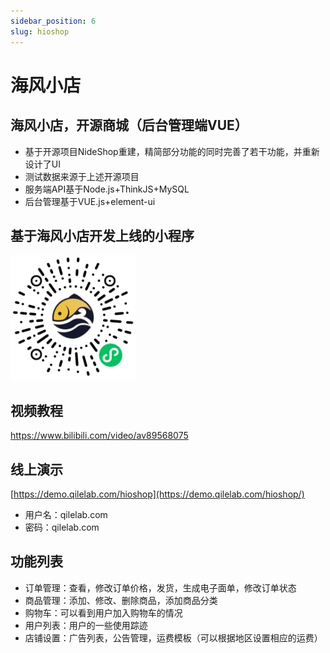 ```yaml
---
sidebar_position: 6
slug: hioshop
---
```

# 海风小店
## 海风小店，开源商城（后台管理端VUE）

- 基于开源项目NideShop重建，精简部分功能的同时完善了若干功能，并重新设计了UI
- 测试数据来源于上述开源项目
- 服务端API基于Node.js+ThinkJS+MySQL
- 后台管理基于VUE.js+element-ui

## 基于海风小店开发上线的小程序
<img width="200" src="https://raw.githubusercontent.com/iamdarcy/hiolabs/master/git-images/mwyx.jpg"/>

## 视频教程
https://www.bilibili.com/video/av89568075

## 线上演示
[https://demo.qilelab.com/hioshop](https://demo.qilelab.com/hioshop/)  
- 用户名：qilelab.com  
- 密码：qilelab.com  

## 功能列表
+ 订单管理：查看，修改订单价格，发货，生成电子面单，修改订单状态
+ 商品管理：添加、修改、删除商品，添加商品分类
+ 购物车：可以看到用户加入购物车的情况
+ 用户列表：用户的一些使用踪迹
+ 店铺设置：广告列表，公告管理，运费模板（可以根据地区设置相应的运费）

